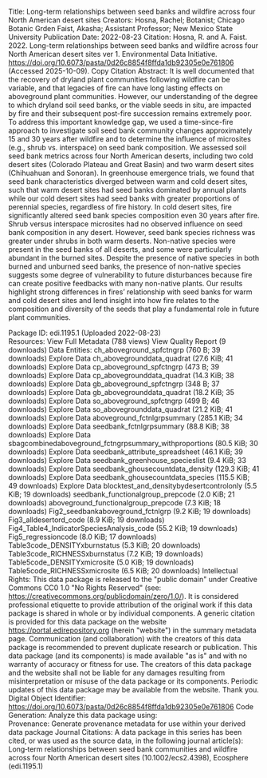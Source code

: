 Title:
Long-term relationships between seed banks and wildfire across four North American desert sites
Creators:
Hosna, Rachel; Botanist; Chicago Botanic Grden
Faist, Akasha; Assistant Professor; New Mexico State University
Publication Date:
2022-08-23
Citation:
Hosna, R. and A. Faist. 2022. Long-term relationships between seed banks and wildfire across four North American desert sites ver 1. Environmental Data Initiative. https://doi.org/10.6073/pasta/0d26c8854f8ffda1db92305e0e761806 (Accessed 2025-10-09).
Copy Citation
Abstract:
It is well documented that the recovery of dryland plant communities following wildfire can be variable, and that legacies of fire can have long lasting effects on aboveground plant communities. However, our understanding of the degree to which dryland soil seed banks, or the viable seeds in situ, are impacted by fire and their subsequent post-fire succession remains extremely poor. To address this important knowledge gap, we used a time-since-fire approach to investigate soil seed bank community changes approximately 15 and 30 years after wildfire and to determine the influence of microsites (e.g., shrub vs. interspace) on seed bank composition. We assessed soil seed bank metrics across four North American deserts, including two cold desert sites (Colorado Plateau and Great Basin) and two warm desert sites (Chihuahuan and Sonoran). In greenhouse emergence trials, we found that seed bank characteristics diverged between warm and cold desert sites, such that warm desert sites had seed banks dominated by annual plants while our cold desert sites had seed banks with greater proportions of perennial species, regardless of fire history. In cold desert sites, fire significantly altered seed bank species composition even 30 years after fire. Shrub versus interspace microsites had no observed influence on seed bank composition in any desert. However, seed bank species richness was greater under shrubs in both warm deserts. Non-native species were present in the seed banks of all deserts, and some were particularly abundant in the burned sites. Despite the presence of native species in both burned and unburned seed banks, the presence of non-native species suggests some degree of vulnerability to future disturbances because fire can create positive feedbacks with many non-native plants. Our results highlight strong differences in fires’ relationship with seed banks for warm and cold desert sites and lend insight into how fire relates to the composition and diversity of the seeds that play a fundamental role in future plant communities.

Package ID:
edi.1195.1  (Uploaded 2022-08-23)  
Resources:
View Full Metadata (788 views)
View Quality Report
  (9 downloads) 
Data Entities:
ch_aboveground_spfctngrp  (760 B; 39 downloads) 
 Explore Data
ch_abovegrounddata_quadrat  (27.6 KiB; 41 downloads) 
 Explore Data
cp_aboveground_spfctngrp  (473 B; 39 downloads) 
 Explore Data
cp_abovegrounddata_quadrat  (14.3 KiB; 38 downloads) 
 Explore Data
gb_aboveground_spfctngrp  (348 B; 37 downloads) 
 Explore Data
gb_abovegrounddata_quadrat  (18.2 KiB; 35 downloads) 
 Explore Data
so_aboveground_spfctngrp  (499 B; 46 downloads) 
 Explore Data
so_abovegrounddata_quadrat  (21.2 KiB; 41 downloads) 
 Explore Data
aboveground_fctnlgrpsummary  (285.1 KiB; 34 downloads) 
 Explore Data
seedbank_fctnlgrpsummary  (88.8 KiB; 38 downloads) 
 Explore Data
sbagcombinedaboveground_fctngrpsummary_withproportions  (80.5 KiB; 30 downloads) 
 Explore Data
seedbank_attribute_spreadsheet  (46.1 KiB; 39 downloads) 
 Explore Data
seedbank_greenhouse_specieslist  (9.4 KiB; 33 downloads) 
 Explore Data
seedbank_ghousecountdata_density  (129.3 KiB; 41 downloads) 
 Explore Data
seedbank_ghousecountdata_species  (115.5 KiB; 49 downloads) 
 Explore Data
blocktest_and_densitybydesertcontrolonly  (5.5 KiB; 19 downloads) 
seedbank_functionalgroup_prepcode  (2.0 KiB; 21 downloads) 
aboveground_functionalgroup_prepcode  (7.3 KiB; 18 downloads) 
Fig2_seedbankaboveground_fctnlgrp  (9.2 KiB; 19 downloads) 
Fig3_alldesertord_code  (8.9 KiB; 19 downloads) 
Fig4_Table4_IndicatorSpeciesAnalysis_code  (55.2 KiB; 19 downloads) 
Fig5_regressioncode  (8.0 KiB; 17 downloads) 
Table3code_DENSITYxburnstatus  (5.3 KiB; 20 downloads) 
Table3code_RICHNESSxburnstatus  (7.2 KiB; 19 downloads) 
Table5code_DENSITYxmicrosite  (5.0 KiB; 19 downloads) 
Table5code_RICHNESSxmicrosite  (6.5 KiB; 20 downloads) 
Intellectual Rights:
This data package is released to the "public domain" under Creative Commons CC0 1.0 "No Rights Reserved" (see: https://creativecommons.org/publicdomain/zero/1.0/). It is considered professional etiquette to provide attribution of the original work if this data package is shared in whole or by individual components. A generic citation is provided for this data package on the website https://portal.edirepository.org (herein "website") in the summary metadata page. Communication (and collaboration) with the creators of this data package is recommended to prevent duplicate research or publication. This data package (and its components) is made available "as is" and with no warranty of accuracy or fitness for use. The creators of this data package and the website shall not be liable for any damages resulting from misinterpretation or misuse of the data package or its components. Periodic updates of this data package may be available from the website. Thank you.
Digital Object Identifier:
https://doi.org/10.6073/pasta/0d26c8854f8ffda1db92305e0e761806
Code Generation:
Analyze this data package using:           
Provenance:
Generate provenance metadata for use within your derived data package
Journal Citations:
A data package in this series has been cited, or was used as the source data, in the following journal article(s):
Long‐term relationships between seed bank communities and wildfire across four North American desert sites (10.1002/ecs2.4398), Ecosphere (edi.1195.1) 